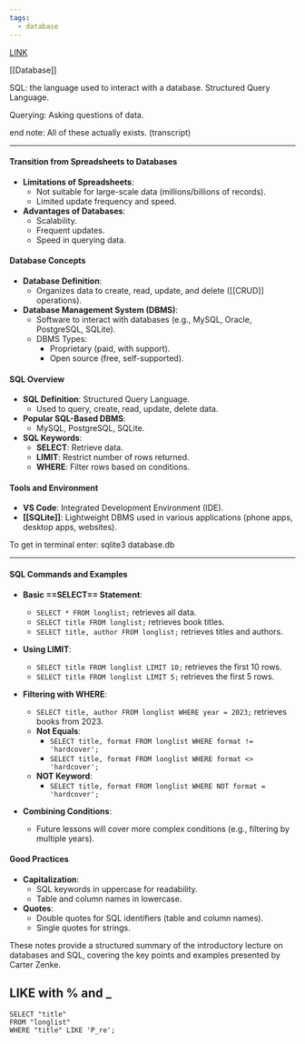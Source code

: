 ```yaml
---
tags:
  - database
---
```


[LINK](https://cs50.harvard.edu/sql/2024/weeks/0/)

[[Database]]

SQL: the language used to interact with a database. Structured Query Language.

Querying: Asking questions of data.

end note: All of these actually exists. (transcript)

--- 


#### Transition from Spreadsheets to Databases
- **Limitations of Spreadsheets**:
  - Not suitable for large-scale data (millions/billions of records).
  - Limited update frequency and speed.
- **Advantages of Databases**:
  - Scalability.
  - Frequent updates.
  - Speed in querying data.

#### Database Concepts
- **Database Definition**:
  - Organizes data to create, read, update, and delete ([[CRUD]] operations).
- **Database Management System (DBMS)**:
  - Software to interact with databases (e.g., MySQL, Oracle, PostgreSQL, SQLite).
  - DBMS Types:
    - Proprietary (paid, with support).
    - Open source (free, self-supported).

#### SQL Overview
- **SQL Definition**: Structured Query Language.
  - Used to query, create, read, update, delete data.
- **Popular SQL-Based DBMS**:
  - MySQL, PostgreSQL, SQLite.
- **SQL Keywords**:
  - **SELECT**: Retrieve data.
  - **LIMIT**: Restrict number of rows returned.
  - **WHERE**: Filter rows based on conditions.

#### Tools and Environment
- **VS Code**: Integrated Development Environment (IDE).
- **[[SQLite]]**: Lightweight DBMS used in various applications (phone apps, desktop apps, websites).

To get in terminal enter: sqlite3 database.db

---


#### SQL Commands and Examples
- **Basic ==SELECT== Statement**:
  - `SELECT * FROM longlist;` retrieves all data.
  - `SELECT title FROM longlist;` retrieves book titles.
  - `SELECT title, author FROM longlist;` retrieves titles and authors.

- **Using LIMIT**:
  - `SELECT title FROM longlist LIMIT 10;` retrieves the first 10 rows.
  - `SELECT title FROM longlist LIMIT 5;` retrieves the first 5 rows.

- **Filtering with WHERE**:
  - `SELECT title, author FROM longlist WHERE year = 2023;` retrieves books from 2023.
  - **Not Equals**:
    - `SELECT title, format FROM longlist WHERE format != 'hardcover';`
    - `SELECT title, format FROM longlist WHERE format <> 'hardcover';`
  - **NOT Keyword**:
    - `SELECT title, format FROM longlist WHERE NOT format = 'hardcover';`

- **Combining Conditions**:
  - Future lessons will cover more complex conditions (e.g., filtering by multiple years).

#### Good Practices
- **Capitalization**:
  - SQL keywords in uppercase for readability.
  - Table and column names in lowercase.
- **Quotes**:
  - Double quotes for SQL identifiers (table and column names).
  - Single quotes for strings.

These notes provide a structured summary of the introductory lecture on databases and SQL, covering the key points and examples presented by Carter Zenke.


## LIKE  with % and _

```
SELECT "title" 
FROM "longlist" 
WHERE "title" LIKE 'P_re';
```


